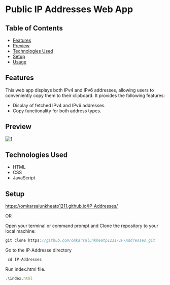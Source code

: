 # Public IP Addresses Web App

## Table of Contents

- [Features](#features)
- [Preview](#preview)
- [Technologies Used](#technologies-used)
- [Setup](#setup)
- [Usage](#usage)

## Features

This web app displays both IPv4 and IPv6 addresses, allowing users to conveniently copy them to their clipboard. It provides the following features:

- Display of fetched IPv4 and IPv6 addresses.
- Copy functionality for both address types.

## Preview

![1](https://github.com/omkarsalunkheatp1211/IP-Addresses/assets/96873232/26b762f6-c3f1-4ecf-9fa0-2f341db2bdc9)


## Technologies Used

- HTML
- CSS
- JavaScript

## Setup

https://omkarsalunkheatp1211.github.io/IP-Addresses/

OR

Open your terminal or command prompt and Clone the repository to your local machine:
```javascript
git clone https://github.com/omkarsalunkheatp1211/IP-Addresses.git
```
Go to the IP-Addresse directory
```javascript
 cd IP-Addresses
```
Run index.html file.
```javascript
.\index.html
```
